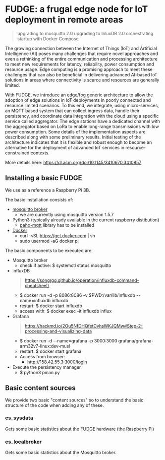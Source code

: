 # FUDGE: a frugal edge node for IoT deployment in remote areas

> upgrading to mosquitto 2.0
> upgrading to InluxDB 2.0
> orchestrating startup with Docker Compose

The growing connection between the Internet of Things (IoT) and Artificial Intelligence (AI) poses many challenges that require novel approaches and even a rethinking of the entire communication and processing architecture to meet new requirements for latency, reliability, power consumption and resource usage. Edge computing  is a promising approach to meet these challenges that can also be beneficial in delivering advanced AI-based IoT solutions in areas where connectivity is scarce and resources are generally limited.

With FUDGE, we introduce an edge/fog generic architecture to allow the adoption of edge solutions in IoT deployments in poorly connected and resource limited scenarios. To this end, we integrate, using micro-services, an MQTT based system that can collect ingress data, handle their persistency, and coordinate data integration with the cloud using a specific service called aggregator.  The edge stations have a dedicated channel with the aggregator based on LoRa to enable long-range transmissions with low power consumption. Some details of the implementation aspects are described along with some preliminary results. Initial testing of the architecture indicates that it is flexible and robust enough to become an alternative for the deployment of advanced IoT services in resource-constrained contexts.

More details here: https://dl.acm.org/doi/10.1145/3410670.3410857

## Installing a basic FUDGE
We use as a reference a Raspberry Pi 3B.

The basic installation consists of:

* [mosquitto broker](https://mosquitto.org)
    - we are currently using mosquitto version 1.5.7
* Python3 (typically already available in the current raspberry distibution)
    - [paho-mqtt](https://pypi.org/project/paho-mqtt/) library has to be installed
* [Docker](https://www.raspberrypi.org/blog/docker-comes-to-raspberry-pi/)
    - curl -sSL https://get.docker.com | sh
    - sudo usermod -aG docker pi

The basic components to be executed are:

* Mosquitto broker
    - check if active: $ systemctl status mosquitto
* influxDB
    > https://songrgg.github.io/operation/influxdb-command-cheatsheet/
    - $ docker run -d -p 8086:8086  -v $PWD:/var/lib/influxdb --name=influxdb influxdb
    * restart: $ docker start influxdb
    * access with: $ docker exec -it influxdb influx        
* Grafana
    > https://hackmd.io/2Ou5NfDHQfetCvhsWKJQMw#Step-2-processing-and-visualizing-data
    - $ docker run -d --name=grafana -p 3000:3000 grafana/grafana-arm32v7-linux:dev-musl 
    * restart: $ docker start grafana
    - Access from browser: 
        - http://158.42.55.3:3000/login
* Execute the persistency manager
    * $ python3 pman.py

## Basic content sources

We provide two basic "content sources" so to understand the basic structure of the code when adding any of these. 

### cs_sysdata
Gets some basic statistics about the FUDGE hardware (the Raspberry Pi)

### cs_localbroker
Gets some basic statistics about the Mosquitto broker.

